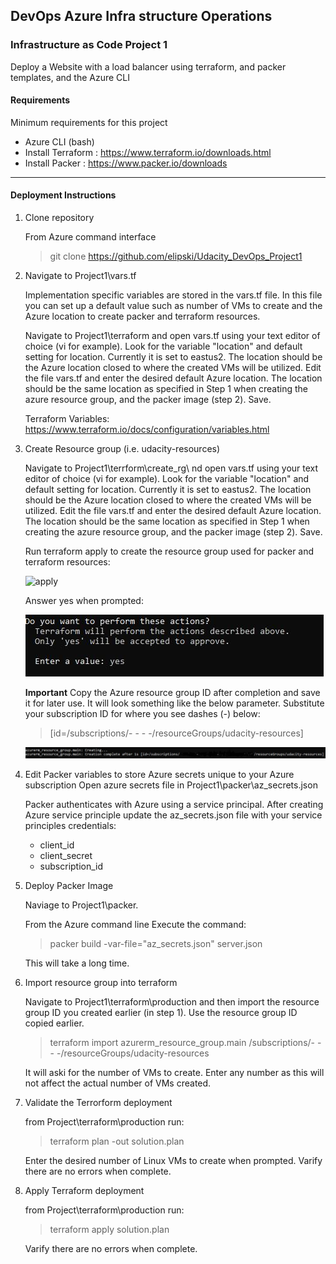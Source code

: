 ## DevOps Azure Infra structure Operations ##
### Infrastructure as Code Project 1 ###

Deploy a Website with a load balancer using terraform, and packer templates, and the Azure CLI  

#### Requirements ####
Minimum requirements for this project

* Azure CLI (bash) 
* Install Terraform   : https://www.terraform.io/downloads.html
* Install Packer      : https://www.packer.io/downloads

___

#### Deployment Instructions ####

1. Clone repository 

    From Azure command interface 
    > git clone https://github.com/elipski/Udacity_DevOps_Project1

2.  Navigate to Project1\vars.tf

    Implementation specific variables are stored in the vars.tf file. In this file you can set up a default value such as number of VMs to create and the Azure location to create packer and terraform resources. 

    Navigate to Project1\terraform and open vars.tf using your text editor of choice (vi for example). Look for the variable "location" and default setting for location. Currently it is set to eastus2. The location should be the Azure location closed to where the created VMs will be utilized. Edit the file vars.tf and enter the desired default Azure location. The location should be the same location as specified in Step 1 when creating the azure resource group, and the packer image (step 2). Save. 

    Terraform Variables: https://www.terraform.io/docs/configuration/variables.html
    
2. Create Resource group (i.e. udacity-resources)

    Navigate to Project1\terrform\create_rg\ nd open vars.tf using your text editor of choice (vi for example). Look for the variable "location" and default setting for location. Currently it is set to eastus2. The location should be the Azure location closed to where the created VMs will be utilized. Edit the file vars.tf and enter the desired default Azure location. The location should be the same location as specified in Step 1 when creating the azure resource group, and the packer image (step 2). Save. 

    Run terraform apply to create the resource group used for packer and terraform resources:

    ![apply](terraformApply.jpg, "terraform apply")

    Answer yes when prompted:

    ![yes](./enterYes.JPG)

    **Important**
    Copy the Azure resource group ID after completion and save it for later use. It will look something like the below parameter. Substitute your subscription ID for where you see dashes (-) below:

    >[id=/subscriptions/- - - -/resourceGroups/udacity-resources]

    ![resource](./resourceGroupID.JPG)

3. Edit Packer variables to store Azure secrets unique to your Azure subscription 
    Open azure secrets file in Project1\packer\az_secrets.json

    Packer authenticates with Azure using a service principal. After creating Azure service principle update the az_secrets.json file with your service principles credentials: 
    - client_id 
    - client_secret
    - subscription_id

4. Deploy Packer Image 

    Naviage to Project1\packer.
    
    From the Azure command line Execute the command:

    > packer build -var-file="az_secrets.json" server.json

    This will take a long time.

5. Import resource group into terraform 

    Navigate to Project1\terraform\production and then import the resource group ID you created earlier (in step 1). Use the resource group ID copied earlier.
    
    > terraform import azurerm_resource_group.main /subscriptions/- - - -/resourceGroups/udacity-resources 

    It will aski for the number of VMs to create. Enter any number as this will not affect the actual number of VMs created. 
    
7. Validate the Terrorform deployment

    from Project\terraform\production run:

    > terraform plan -out solution.plan

    Enter the desired number of Linux VMs to create when prompted. 
    Varify there are no errors when complete.

8. Apply Terraform deployment  

    from Project\terraform\production run:

    >terraform apply solution.plan
    
    Varify there are no errors when complete.